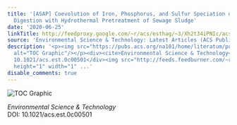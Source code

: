 ```yaml
---
title: '[ASAP] Coevolution of Iron, Phosphorus, and Sulfur Speciation during Anaerobic
  Digestion with Hydrothermal Pretreatment of Sewage Sludge'
date: '2020-06-25'
linkTitle: http://feedproxy.google.com/~r/acs/esthag/~3/Xh2t34iPNIc/acs.est.0c00501
source: 'Environmental Science & Technology: Latest Articles (ACS Publications)'
description: '<p><img src="https://pubs.acs.org/na101/home/literatum/publisher/achs/journals/content/esthag/0/esthag.ahead-of-print/acs.est.0c00501/20200625/images/medium/es0c00501_0006.gif"
  alt="TOC Graphic"/></p><div><cite>Environmental Science & Technology</cite></div><div>DOI:
  10.1021/acs.est.0c00501</div><img src="http://feeds.feedburner.com/~r/acs/esthag/~4/Xh2t34iPNIc"
  height="1" width="1" ...'
disable_comments: true
---
```

<p><img src="https://pubs.acs.org/na101/home/literatum/publisher/achs/journals/content/esthag/0/esthag.ahead-of-print/acs.est.0c00501/20200625/images/medium/es0c00501_0006.gif" alt="TOC Graphic"/></p><div><cite>Environmental Science & Technology</cite></div><div>DOI: 10.1021/acs.est.0c00501</div><img src="http://feeds.feedburner.com/~r/acs/esthag/~4/Xh2t34iPNIc" height="1" width="1" ...
